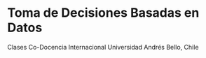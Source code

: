 # Toma de Decisiones Basadas en Datos
Clases Co-Docencia Internacional
Universidad Andrés Bello, Chile
